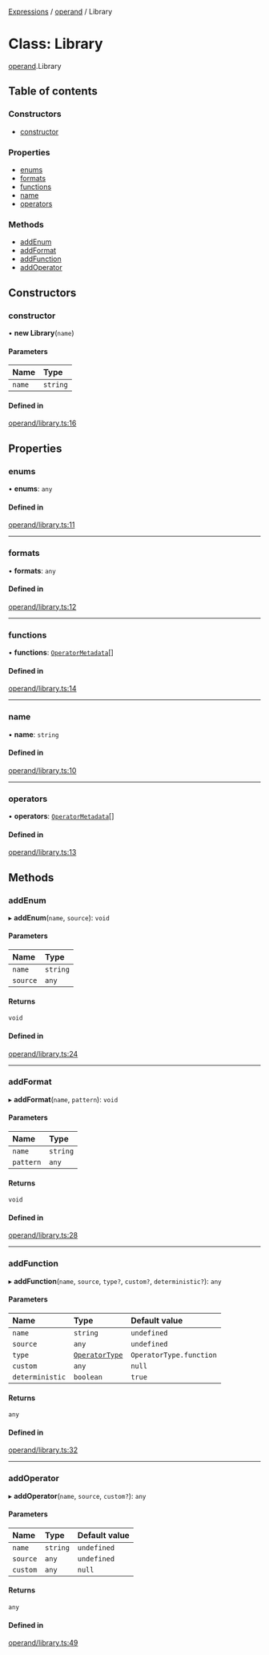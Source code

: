 [Expressions](../README.md) / [operand](../modules/operand.md) / Library

# Class: Library

[operand](../modules/operand.md).Library

## Table of contents

### Constructors

- [constructor](operand.Library.md#constructor)

### Properties

- [enums](operand.Library.md#enums)
- [formats](operand.Library.md#formats)
- [functions](operand.Library.md#functions)
- [name](operand.Library.md#name)
- [operators](operand.Library.md#operators)

### Methods

- [addEnum](operand.Library.md#addenum)
- [addFormat](operand.Library.md#addformat)
- [addFunction](operand.Library.md#addfunction)
- [addOperator](operand.Library.md#addoperator)

## Constructors

### constructor

• **new Library**(`name`)

#### Parameters

| Name | Type |
| :------ | :------ |
| `name` | `string` |

#### Defined in

[operand/library.ts:16](https://github.com/FlavioLionelRita/js-expressions/blob/a373ee9/src/lib/operand/library.ts#L16)

## Properties

### enums

• **enums**: `any`

#### Defined in

[operand/library.ts:11](https://github.com/FlavioLionelRita/js-expressions/blob/a373ee9/src/lib/operand/library.ts#L11)

___

### formats

• **formats**: `any`

#### Defined in

[operand/library.ts:12](https://github.com/FlavioLionelRita/js-expressions/blob/a373ee9/src/lib/operand/library.ts#L12)

___

### functions

• **functions**: [`OperatorMetadata`](../interfaces/model.OperatorMetadata.md)[]

#### Defined in

[operand/library.ts:14](https://github.com/FlavioLionelRita/js-expressions/blob/a373ee9/src/lib/operand/library.ts#L14)

___

### name

• **name**: `string`

#### Defined in

[operand/library.ts:10](https://github.com/FlavioLionelRita/js-expressions/blob/a373ee9/src/lib/operand/library.ts#L10)

___

### operators

• **operators**: [`OperatorMetadata`](../interfaces/model.OperatorMetadata.md)[]

#### Defined in

[operand/library.ts:13](https://github.com/FlavioLionelRita/js-expressions/blob/a373ee9/src/lib/operand/library.ts#L13)

## Methods

### addEnum

▸ **addEnum**(`name`, `source`): `void`

#### Parameters

| Name | Type |
| :------ | :------ |
| `name` | `string` |
| `source` | `any` |

#### Returns

`void`

#### Defined in

[operand/library.ts:24](https://github.com/FlavioLionelRita/js-expressions/blob/a373ee9/src/lib/operand/library.ts#L24)

___

### addFormat

▸ **addFormat**(`name`, `pattern`): `void`

#### Parameters

| Name | Type |
| :------ | :------ |
| `name` | `string` |
| `pattern` | `any` |

#### Returns

`void`

#### Defined in

[operand/library.ts:28](https://github.com/FlavioLionelRita/js-expressions/blob/a373ee9/src/lib/operand/library.ts#L28)

___

### addFunction

▸ **addFunction**(`name`, `source`, `type?`, `custom?`, `deterministic?`): `any`

#### Parameters

| Name | Type | Default value |
| :------ | :------ | :------ |
| `name` | `string` | `undefined` |
| `source` | `any` | `undefined` |
| `type` | [`OperatorType`](../enums/model.OperatorType.md) | `OperatorType.function` |
| `custom` | `any` | `null` |
| `deterministic` | `boolean` | `true` |

#### Returns

`any`

#### Defined in

[operand/library.ts:32](https://github.com/FlavioLionelRita/js-expressions/blob/a373ee9/src/lib/operand/library.ts#L32)

___

### addOperator

▸ **addOperator**(`name`, `source`, `custom?`): `any`

#### Parameters

| Name | Type | Default value |
| :------ | :------ | :------ |
| `name` | `string` | `undefined` |
| `source` | `any` | `undefined` |
| `custom` | `any` | `null` |

#### Returns

`any`

#### Defined in

[operand/library.ts:49](https://github.com/FlavioLionelRita/js-expressions/blob/a373ee9/src/lib/operand/library.ts#L49)
